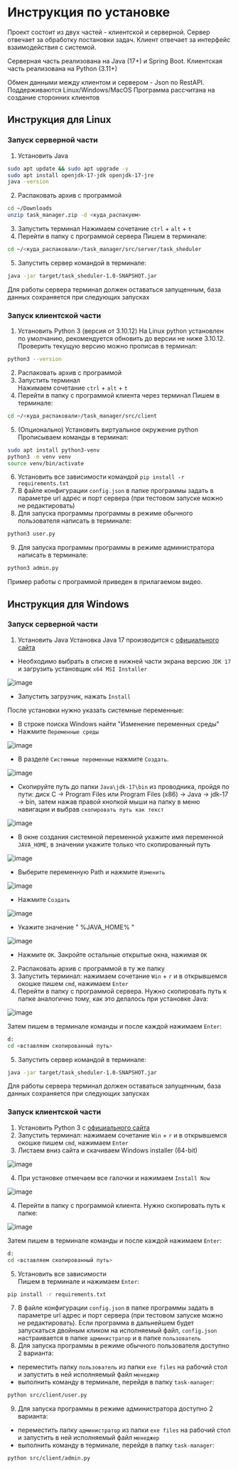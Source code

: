 # Инструкция по установке

Проект состоит из двух частей - клиентской и серверной.
Сервер отвечает за обработку постановки задач.
Клиент отвечает за интерфейс взаимодействия с системой.

Серверная часть реализована на Java (17+) и Spring Boot.
Клиентская часть реализована на Python (3.11+)

Обмен данными между клиентом и сервером - Json по RestAPI.
Поддерживаются Linux/Windows/MacOS
Программа рассчитана на создание сторонних клиентов

## Инструкция для Linux

### Запуск серверной части

1. Установить Java

```bash
sudo apt update && sudo apt upgrade -y
sudo apt install openjdk-17-jdk openjdk-17-jre
java -version
```

2. Распаковать архив с программой

```bash
cd ~/Downloads
unzip task_manager.zip -d <куда_распакуем>
```

3. Запустить терминал
Нажимаем сочетание `ctrl` + `alt` + `t`
4. Перейти в папку с программой сервера
Пишем в терминале:

```bash
cd ~/<куда_распаковали>/task_manager/src/server/task_sheduler
```

5. Запустить сервер командой в терминале:

```bash
java -jar target/task_sheduler-1.0-SNAPSHOT.jar
```

Для работы сервера терминал должен оставаться запущенным, база данных сохраняется при следующих запусках


### Запуск клиентской части

1. Установить Python 3  (версия от 3.10.12)
На Linux python установлен по умолчанию, рекомендуется обновить до версии не ниже 3.10.12.
Проверить текущую версию можно прописав в терминал:

```bash
python3 --version
```

2. Распаковать архив с программой
3. Запустить терминал  
Нажимаем сочетание `ctrl` + `alt` + `t`
4. Перейти в папку с программой клиента через терминал
Пишем в терминале:

```bash
cd ~/<куда_распаковали>/task_manager/src/client
```

5. (Опционально) Установить виртуальное окружение python
Прописываем команды в терминал:

```bash
sudo apt install python3-venv
python3 -m venv venv
source venv/bin/activate
```

6. Установить все зависимости командой `pip install -r requirements.txt`
7. В файле конфигурации `config.json` в папке программы задать в параметре url адрес и порт сервера (при тестовом запуске можно не редактировать)
8. Для запуска программы программы в режиме обычного пользователя написать в терминале:

```bash
python3 user.py
```

9. Для запуска программы программы в режиме администратора написать в терминале:

```bash
python3 admin.py
```

Пример работы с программой приведен в прилагаемом видео.

## Инструкция для Windows

### Запуск серверной части

1. Установить Java
Установка Java 17 производится с [официального сайта](https://www.oracle.com/java/technologies/downloads/#jdk17-windows)

* Необходимо выбрать в списке в нижней части экрана версию `JDK 17` и загрузить установщик `x64 MSI Installer`

![image](/manuals/illustrations/java_dwnd.png)

* Запустить загрузчик, нажать `Install`

После установки нужно указать системные переменные:

* В строке поиска Windows найти "Изменение переменных среды"
* Нажмите `Переменные среды`

![image](/manuals/illustrations/vars1.png)

* В разделе `Системные переменные` нажмите `Создать`.

![image](/manuals/illustrations/vars2.png)

* Скопируйте путь до папки `Java\jdk-17\bin` из проводника, пройдя по пути: диск C -> Program Files или Program Files (x86) -> Java -> jdk-17 -> bin, затем нажав правой кнопкой мыши на папку в меню навигации и выбрав `скопировать путь как текст`

![image](/manuals/illustrations/copy_path.png)

* В окне создания системной переменной укажите имя переменной `JAVA_HOME`, в значении укажите только что скопированный путь

![image](/manuals/illustrations/vars3.png)

* Выберите переменную Path и нажмите `Изменить`

![image](/manuals/illustrations/vars4.png)

* Нажмите `Создать`

![image](/manuals/illustrations/vars5.png)

* Укажите значение " %JAVA_HOME% "

![image](/manuals/illustrations/vars6.png)

* Нажмите `OK`. Закройте остальные открытые окна, нажимая `OK`


2. Распаковать архив с программой в ту же папку
3. Запустить терминал: нажимаем сочетание `Win` + `r` и в открывшемся окошке пишем `cmd`, нажимаем `Enter` 
4. Перейти в папку с программой сервера. Нужно скопировать путь к папке аналогично тому, как это делалось при установке Java:

![image](/manuals/illustrations/server_path.png)

Затем пишем в терминале команды и после каждой нажимаем `Enter`:

```bash
d:
cd <вставляем скопированный путь>
```

5. Запустить сервер командой в терминале:

```bash
java -jar target/task_sheduler-1.0-SNAPSHOT.jar
```

Для работы сервера терминал должен оставаться запущенным, база данных сохраняется при следующих запусках

### Запуск клиентской части

1. Установить Python 3 с [официального сайта](https://www.python.org/downloads/release/python-3120/)
2. Запустить терминал: нажимаем сочетание `Win` + `r` и в открывшемся окошке пишем `cmd`, нажимаем `Enter` 
3. Листаем вниз сайта и скачиваем Windows installer (64-bit)

![image](/manuals/illustrations/python1.png)

4. При установке отмечаем все галочки и нажимаем `Install Now`

![image](/manuals/illustrations/python2.png)

4. Перейти в папку с программой клиента. Нужно скопировать путь к папке:

![image](/manuals/illustrations/taskm_path.png)

Затем пишем в терминале команды и после каждой нажимаем `Enter`:  

```bash
d:
cd <вставляем скопированный путь>
```

5. Установить все зависимости  
Пишем в терминале и нажимаем `Enter`:
```bash
pip install -r requirements.txt
```

7. В файле конфигурации `config.json` в папке программы задать в параметре url адрес и порт сервера (при тестовом запуске можно не редактировать). Если программа в дальнейшем будет запускаться двойным кликом на исполняемый файл, `config.json` настраивается в папке `администратор` и в папке `пользователь`
8. Для запуска программы в режиме обычного пользователя доступно 2 варианта:
* переместить папку `пользователь` из папки `exe files` на рабочий стол и запустить в ней исполняемый файл `менеджер` 
* выполнить команду в терминале, перейдя в папку `task-manager`:

```bash
python src/client/user.py
```

9. Для запуска программы в режиме администратора доступно 2 варианта:
* переместить папку `администратор` из папки `exe files` на рабочий стол и запустить в ней исполняемый файл `менеджер` 
* выполнить команду в терминале, перейдя в папку `task-manager`:

```bash
python src/client/admin.py
```
